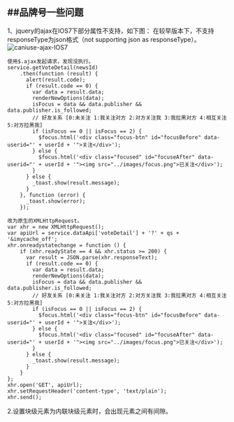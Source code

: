 ##品牌号一些问题
-----------
1、jquery的ajax在IOS7下部分属性不支持，如下图：
在较早版本下，不支持responseType为json格式（not supporting json as responseType）。
![caniuse-ajax-IOS7](http://i.imgur.com/qkIo4f3.png)

	使用$.ajax发起请求，发现没执行。
    service.getVoteDetail(newsId)
	    .then(function (result) {
	      alert(result.code);
	      if (result.code == 0) {
	        var data = result.data;
	        renderNewOptions(data);
	        isFocus = data && data.publisher && data.publisher.is_followed;
	        // 好友关系 [0:未关注 1:我关注对方 2:对方关注我 3:我拉黑对方 4:相互关注 5:对方拉黑我]
	        if (isFocus == 0 || isFocus == 2) {
	          $focus.html('<div class="focus-btn" id="focusBefore" data-userid="' + userId + '">关注</div>');
	        } else {
	          $focus.html('<div class="focused" id="focuseAfter" data-userid="' + userId + '"><img src="../images/focus.png">已关注</div>');
	        }
	      } else {
	        _toast.show(result.message);
	      }
	    }, function (error) {
	      _toast.show(error);
	    });

	改为原生的XMLHttpRequest。
    var xhr = new XMLHttpRequest();
	var apiUrl = service.dataApi['voteDetail'] + '?' + qs + '&imycache_off';
	xhr.onreadystatechange = function () {
	    if (xhr.readyState == 4 && xhr.status >= 200) {
	      var result = JSON.parse(xhr.responseText);
	      if (result.code == 0) {
	        var data = result.data;
	        renderNewOptions(data);
	        isFocus = data && data.publisher && data.publisher.is_followed;
	        // 好友关系 [0:未关注 1:我关注对方 2:对方关注我 3:我拉黑对方 4:相互关注 5:对方拉黑我]
	        if (isFocus == 0 || isFocus == 2) {
	          $focus.html('<div class="focus-btn" id="focusBefore" data-userid="' + userId + '">关注</div>');
	        } else {
	          $focus.html('<div class="focused" id="focuseAfter" data-userid="' + userId + '"><img src="../images/focus.png">已关注</div>');
	        }
	      } else {
	        _toast.show(result.message);
	      }
	    }
	};
	xhr.open('GET', apiUrl);
	xhr.setRequestHeader('content-type', 'text/plain');
	xhr.send();


2.设置块级元素为内联块级元素时，会出现元素之间有间隙。
